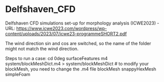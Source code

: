 # Delfshaven_CFD
Delfshaven CFD simulations set-up for morphology analysis (ICWE2023) - URL: https://www.icwe2023.com/wordpress/wp-content/uploads/2023/07/icwe23-programmeSHORT2.pdf

The wind direction sin and cos are switched, so the name of the folder might not match the wind direction.

Steps to run a case: 
cd 0deg
surfaceFeatures
m4 system/blockMeshDict.m4 > system/blockMeshDict	# to modify your blockMesh, you need to change the .m4 file 
blockMesh
snappyHexMesh
simpleFoam
